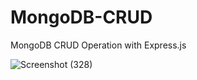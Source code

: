# MongoDB-CRUD
MongoDB CRUD Operation with Express.js

![Screenshot (328)](https://github.com/user-attachments/assets/c1e84e23-de9b-462a-ab27-d1389aef36ca)
